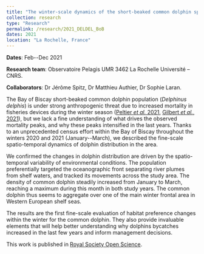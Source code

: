 ```yaml
---
title: "The winter-scale dynamics of the short-beaked common dolphin spatial distribution in the Bay of Biscay"
collection: research
type: "Research"
permalink: /research/2021_DELDEL_BoB
dates: 2021
location: "La Rochelle, France"
---
```


**Dates**: Feb--Dec 2021

**Research team**: Observatoire Pelagis UMR 3462 La Rochelle Université – CNRS. 

**Collaborators**: Dr Jérôme Spitz, Dr Matthieu Authier, Dr Sophie Laran. 

The Bay of Biscay short-beaked common dolphin population (*Delphinus delphis*) is under strong anthropogenic threat due to increased mortality in fisheries devices during the winter season ([Peltier _et al._ 2021](https://www.frontiersin.org/articles/10.3389/fmars.2021.617342/full), [Gilbert _et al._, 2021](https://www.int-res.com/abstracts/meps/v679/p195-212)), but we lack a fine understanding of what drives the observed mortality peaks, and why these peaks intensified in the last years. Thanks to an unprecedented census effort within the Bay of Biscay throughout the winters 2020 and 2021 (January--March), we described the fine-scale spatio-temporal dynamics of dolphin distribution in the area. 

We confirmed the changes in dolphin distribution are driven by the spatio-temporal variability of environmental conditions. The population preferentially targeted the oceanographic front separating river plumes from shelf waters, and tracked its movements across the study area. The density of common dolphin steadily increased from January to March, reaching a maximum during this month in both study years. The common dolphin thus seems to aggregate over one of the main winter frontal area in Western European shelf seas. 

The results are the first fine-scale evaluation of habitat preference changes within the winter for the common dolphin. They also provide invaluable elements that will help better understanding why dolphins bycatches increased in the last few years and inform management decisions. 

This work is published in [Royal Society Open Science](https://dx.doi.org/10.1098/rsos.220379).



